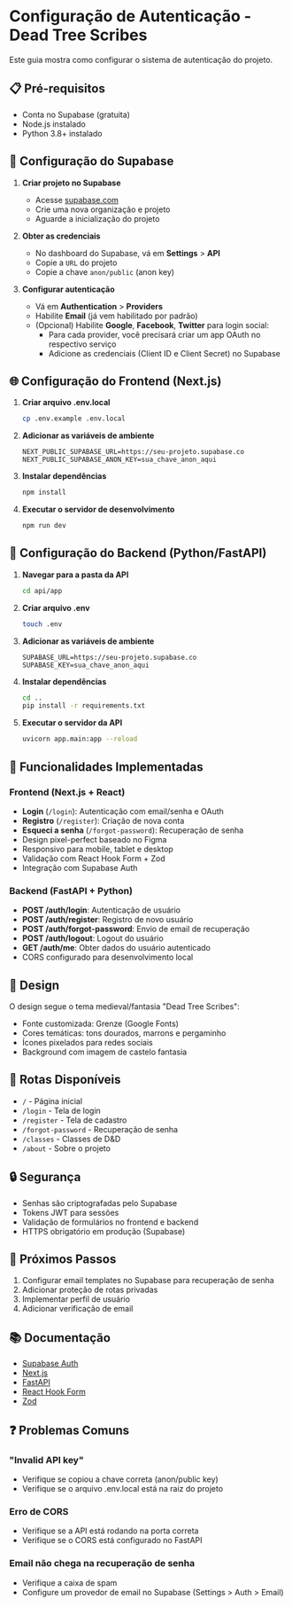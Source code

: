 # Configuração de Autenticação - Dead Tree Scribes

Este guia mostra como configurar o sistema de autenticação do projeto.

## 📋 Pré-requisitos

- Conta no Supabase (gratuita)
- Node.js instalado
- Python 3.8+ instalado

## 🔧 Configuração do Supabase

1. **Criar projeto no Supabase**
   - Acesse [supabase.com](https://supabase.com)
   - Crie uma nova organização e projeto
   - Aguarde a inicialização do projeto

2. **Obter as credenciais**
   - No dashboard do Supabase, vá em **Settings** > **API**
   - Copie a `URL` do projeto
   - Copie a chave `anon/public` (anon key)

3. **Configurar autenticação**
   - Vá em **Authentication** > **Providers**
   - Habilite **Email** (já vem habilitado por padrão)
   - (Opcional) Habilite **Google**, **Facebook**, **Twitter** para login social:
     - Para cada provider, você precisará criar um app OAuth no respectivo serviço
     - Adicione as credenciais (Client ID e Client Secret) no Supabase

## 🌐 Configuração do Frontend (Next.js)

1. **Criar arquivo .env.local**
   ```bash
   cp .env.example .env.local
   ```

2. **Adicionar as variáveis de ambiente**
   ```env
   NEXT_PUBLIC_SUPABASE_URL=https://seu-projeto.supabase.co
   NEXT_PUBLIC_SUPABASE_ANON_KEY=sua_chave_anon_aqui
   ```

3. **Instalar dependências**
   ```bash
   npm install
   ```

4. **Executar o servidor de desenvolvimento**
   ```bash
   npm run dev
   ```

## 🐍 Configuração do Backend (Python/FastAPI)

1. **Navegar para a pasta da API**
   ```bash
   cd api/app
   ```

2. **Criar arquivo .env**
   ```bash
   touch .env
   ```

3. **Adicionar as variáveis de ambiente**
   ```env
   SUPABASE_URL=https://seu-projeto.supabase.co
   SUPABASE_KEY=sua_chave_anon_aqui
   ```

4. **Instalar dependências**
   ```bash
   cd ..
   pip install -r requirements.txt
   ```

5. **Executar o servidor da API**
   ```bash
   uvicorn app.main:app --reload
   ```

## 🔑 Funcionalidades Implementadas

### Frontend (Next.js + React)

- **Login** (`/login`): Autenticação com email/senha e OAuth
- **Registro** (`/register`): Criação de nova conta
- **Esqueci a senha** (`/forgot-password`): Recuperação de senha
- Design pixel-perfect baseado no Figma
- Responsivo para mobile, tablet e desktop
- Validação com React Hook Form + Zod
- Integração com Supabase Auth

### Backend (FastAPI + Python)

- **POST /auth/login**: Autenticação de usuário
- **POST /auth/register**: Registro de novo usuário
- **POST /auth/forgot-password**: Envio de email de recuperação
- **POST /auth/logout**: Logout do usuário
- **GET /auth/me**: Obter dados do usuário autenticado
- CORS configurado para desenvolvimento local

## 🎨 Design

O design segue o tema medieval/fantasia "Dead Tree Scribes":
- Fonte customizada: Grenze (Google Fonts)
- Cores temáticas: tons dourados, marrons e pergaminho
- Ícones pixelados para redes sociais
- Background com imagem de castelo fantasia

## 📱 Rotas Disponíveis

- `/` - Página inicial
- `/login` - Tela de login
- `/register` - Tela de cadastro
- `/forgot-password` - Recuperação de senha
- `/classes` - Classes de D&D
- `/about` - Sobre o projeto

## 🔒 Segurança

- Senhas são criptografadas pelo Supabase
- Tokens JWT para sessões
- Validação de formulários no frontend e backend
- HTTPS obrigatório em produção (Supabase)

## 🚀 Próximos Passos

1. Configurar email templates no Supabase para recuperação de senha
2. Adicionar proteção de rotas privadas
3. Implementar perfil de usuário
4. Adicionar verificação de email

## 📚 Documentação

- [Supabase Auth](https://supabase.com/docs/guides/auth)
- [Next.js](https://nextjs.org/docs)
- [FastAPI](https://fastapi.tiangolo.com/)
- [React Hook Form](https://react-hook-form.com/)
- [Zod](https://zod.dev/)

## ❓ Problemas Comuns

### "Invalid API key"
- Verifique se copiou a chave correta (anon/public key)
- Verifique se o arquivo .env.local está na raiz do projeto

### Erro de CORS
- Verifique se a API está rodando na porta correta
- Verifique se o CORS está configurado no FastAPI

### Email não chega na recuperação de senha
- Verifique a caixa de spam
- Configure um provedor de email no Supabase (Settings > Auth > Email)
